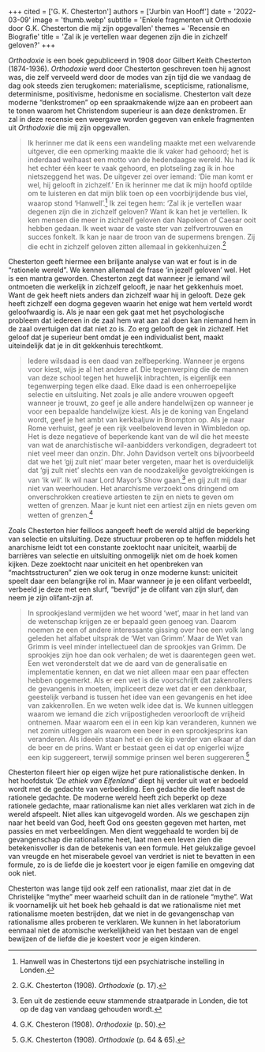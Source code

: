 +++
cited = ['G. K. Chesterton']
authors = ['Jurbin van Hooff']
date = '2022-03-09'
image = 'thumb.webp'
subtitle = 'Enkele fragmenten uit Orthodoxie door G.K. Chesterton die mij zijn opgevallen'
themes = 'Recensie en Biografie'
title = 'Zal ik je vertellen waar degenen zijn die in zichzelf geloven?'
+++


_Orthodoxie_ is een boek gepubliceerd in 1908 door Gilbert Keith Chesterton (1874-1936). _Orthodoxie_ werd door Chesterton geschreven toen hij agnost was, die zelf verveeld werd door de modes van zijn tijd die we vandaag de dag ook steeds zien terugkomen: materialisme, scepticisme, rationalisme, determinisme, positivisme, hedonisme en socialisme. Chesterton valt deze moderne “denkstromen” op een spraakmakende wijze aan en probeert aan te tonen waarom het Christendom superieur is aan deze denkstromen. Er zal in deze recensie een weergave worden gegeven van enkele fragmenten uit _Orthodoxie_ die mij zijn opgevallen.

>Ik herinner me dat ik eens een wandeling maakte met een welvarende uitgever, die een opmerking maakte die ik vaker had gehoord; het is inderdaad welhaast een motto van de hedendaagse wereld. Nu had ik het echter één keer te vaak gehoord, en plotseling zag ik in hoe nietszeggend het was. De uitgever zei over iemand: ‘Die man komt er wel, hij gelooft in zichzelf.’ En ik herinner me dat ik mijn hoofd optilde om te luisteren en dat mijn blik toen op een voorbijrijdende bus viel, waarop stond ‘Hanwell’.[^1] Ik zei tegen hem: ‘Zal ik je vertellen waar degenen zijn die in zichzelf geloven? Want ik kan het je vertellen. Ik ken mensen die meer in zichzelf geloven dan Napoleon of Caesar ooit hebben gedaan. Ik weet waar de vaste ster van zelfvertrouwen en succes fonkelt. Ik kan je naar de troon van de supermens brengen. Zij die echt in zichzelf geloven zitten allemaal in gekkenhuizen.[^2]

Chesterton geeft hiermee een briljante analyse van wat er fout is in de “rationele wereld”. We kennen allemaal de frase ‘in jezelf geloven’ wel. Het is een mantra geworden. Chesterton zegt dat wanneer je iemand wil ontmoeten die werkelijk in zichzelf gelooft, je naar het gekkenhuis moet. Want de gek heeft niets anders dan zichzelf waar hij in gelooft. Deze gek heeft zichzelf een dogma gegeven waarin het enige wat hem verteld wordt geloofwaardig is. Als je naar een gek gaat met het psychologische probleem dat iedereen in de zaal hem wat aan zal doen kan niemand hem in de zaal overtuigen dat dat niet zo is. Zo erg gelooft de gek in zichzelf. Het geloof dat je superieur bent omdat je een individualist bent, maakt uiteindelijk dat je in dit gekkenhuis terechtkomt.

>Iedere wilsdaad is een daad van zelfbeperking. Wanneer je ergens voor kiest, wijs je al het andere af. Die tegenwerping die de mannen van deze school tegen het huwelijk inbrachten, is eigenlijk een tegenwerping tegen elke daad. Elke daad is een onherroepelijke selectie en uitsluiting. Net zoals je alle andere vrouwen opgeeft wanneer je trouwt, zo geef je alle andere handelwijzen op wanneer je voor een bepaalde handelwijze kiest. Als je de koning van Engeland wordt, geef je het ambt van kerkbaljuw in Brompton op. Als je naar Rome verhuist, geef je een rijk veelbelovend leven in Wimbledon op. Het is deze negatieve of beperkende kant van de wil die het meeste van wat de anarchistische wil-aanbidders verkondigen, degradeert tot niet veel meer dan onzin. Dhr. John Davidson vertelt ons bijvoorbeeld dat we het ‘gij zult niet’ maar beter vergeten, maar het is overduidelijk dat ‘gij zult niet’ slechts een van de noodzakelijke gevolgtrekkingen is van ‘ik wil’. Ik wil naar Lord Mayor’s Show gaan,[^3] en gij zult mij daar niet van weerhouden. Het anarchisme verzoekt ons dringend om onverschrokken creatieve artiesten te zijn en niets te geven om wetten of grenzen. Maar je kunt niet een artiest zijn en niets geven om wetten of grenzen.[^4]

Zoals Chesterton hier feilloos aangeeft heeft de wereld altijd de beperking van selectie en uitsluiting. Deze structuur proberen op te heffen middels het anarchisme leidt tot een constante zoektocht naar uniciteit, waarbij de barrières van selectie en uitsluiting onmogelijk niet om de hoek komen kijken. Deze zoektocht naar uniciteit en het openbreken van “machtsstructuren” zien we ook terug in onze moderne kunst: uniciteit speelt daar een belangrijke rol in. Maar wanneer je je een olifant verbeeldt, verbeeld je deze met een slurf, “bevrijd” je de olifant van zijn slurf, dan neem je zijn olifant-zijn af.

>In sprookjesland vermijden we het woord ‘wet’, maar in het land van de wetenschap krijgen ze er bepaald geen genoeg van. Daarom noemen ze een of andere interessante gissing over hoe een volk lang geleden het alfabet uitsprak de ‘Wet van Grimm’. Maar de Wet van Grimm is veel minder intellectueel dan de sprookjes van Grimm. De sprookjes zijn hoe dan ook verhalen; de wet is daarentegen geen wet. Een wet veronderstelt dat we de aard van de generalisatie en implementatie kennen, en dat we niet alleen maar een paar effecten hebben opgemerkt. Als er een wet is die voorschrijft dat zakenrollers de gevangenis in moeten, impliceert deze wet dat er een denkbaar, geestelijk verband is tussen het idee van een gevangenis en het idee van zakkenrollen. En we weten welk idee dat is. We kunnen uitleggen waarom we iemand die zich vrijpostigheden veroorlooft de vrijheid ontnemen. Maar waarom een ei in een kip kan veranderen, kunnen we net zomin uitleggen als waarom een beer in een sprookjesprins kan veranderen. Als ideeën staan het ei en de kip verder van elkaar af dan de beer en de prins. Want er bestaat geen ei dat op enigerlei wijze een kip suggereert, terwijl sommige prinsen wel beren suggereren.[^5]

Chesterton fileert hier op eigen wijze het pure rationalistische denken. In het hoofdstuk _‘De ethiek van Elfenland’_ diept hij verder uit wat er bedoeld wordt met de gedachte van verbeelding. Een gedachte die leeft naast de rationele gedachte. De moderne wereld heeft zich beperkt op deze rationele gedachte, maar rationalisme kan niet alles verklaren wat zich in de wereld afspeelt. Niet alles kan uitgevogeld worden. Als we geschapen zijn naar het beeld van God, heeft God ons geesten gegeven met harten, met passies en met verbeeldingen. Men dient weggehaald te worden bij de gevangenschap die rationalisme heet, laat men een leven zien die betekenisvoller is dan de betekenis van een formule. Het gelukzalige gevoel van vreugde en het miserabele gevoel van verdriet is niet te bevatten in een formule, zo is de liefde die je koestert voor je eigen familie en omgeving dat ook niet.

Chesterton was lange tijd ook zelf een rationalist, maar ziet dat in de Christelijke “mythe” meer waarheid schuilt dan in de rationele “mythe”. Wat ik voornamelijk uit het boek heb gehaald is dat we rationalisme niet met rationalisme moeten bestrijden, dat we niet in de gevangenschap van rationalisme alles proberen te verklaren. We kunnen in het laboratorium eenmaal niet de atomische werkelijkheid van het bestaan van de engel bewijzen of de liefde die je koestert voor je eigen kinderen.


[^1]: Hanwell was in Chestertons tijd een psychiatrische instelling in Londen.
[^2]: G.K. Chesterton (1908). _Orthodoxie_ (p. 17).
[^3]: Een uit de zestiende eeuw stammende straatparade in Londen, die tot op de dag van vandaag gehouden wordt.
[^4]: G.K. Chesteron (1908). _Orthodoxie_ (p. 50).
[^5]: G.K. Chesterton (1908). _Orthodoxie_ (p. 64 & 65). 
